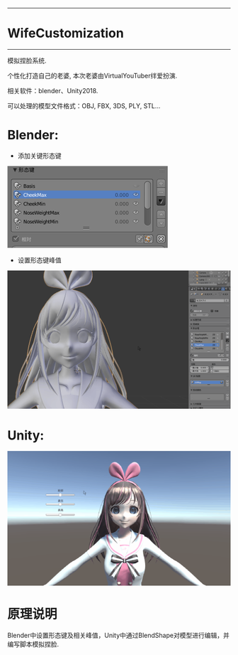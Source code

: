 
 ---
# WifeCustomization
-------------
模拟捏脸系统.

个性化打造自己的老婆, 本次老婆由VirtualYouTuber绊爱扮演.

相关软件：blender、Unity2018.

可以处理的模型文件格式：OBJ, FBX, 3DS, PLY, STL... 

# Blender:  
- 添加关键形态键

![avatar](./Images/1.png)

- 设置形态键峰值

![avatar](./Images/2.gif)

# Unity:  
![avatar](./Images/3.gif)

# 原理说明

Blender中设置形态键及相关峰值，Unity中通过BlendShape对模型进行编辑，并编写脚本模拟捏脸.



